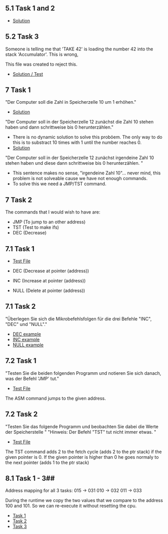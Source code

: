 ## 5.1 Task 1 and 2 ##

- [Solution](chapter_5_1_task_1.asm)

## 5.2 Task 3 ##

Someone is telling me that 'TAKE 42' is loading the number 42 into the stack 'Accumulator'.
This is wrong, 

This file was created to reject this.
- [Solution / Test](chapter_5_2_task_3.asm)

## 7 Task 1 ##

"Der Computer soll die Zahl in Speicherzelle 10 um 1 erhöhen."
- [Solution](chapter_7_1_task_1.asm)

"Der Computer soll in der Speicherzelle 12 zunächst die Zahl 10 stehen haben und dann schrittweise bis 0 herunterzählen."
- There is no dynamic solution to solve this proböem. The only way to do this is to substract 10 times with 1 until the number reaches 0.
- [Solution](chapter_7_1_task_1_sub.asm)

"Der Computer soll in der Speicherzelle 12 zunächst irgendeine Zahl 10 stehen haben und diese dann schrittweise bis 0 herunterzählen. "
- This sentence makes no sense, "irgendeine Zahl 10"... never mind, this problem is not solveable cause we have not enough commands.
- To solve this we need a JMP/TST command.

## 7 Task 2 ##

The commands that I would wish to have are:
- JMP (To jump to an other address)
- TST (Test to make ifs)
- DEC (Decrease)

## 7.1 Task 1 ##

- [Test File](chapter_7_1_task_1.asm)

- DEC (Decrease at pointer (address))
- INC (Increase at pointer (address))
- NULL (Delete at pointer (address))

## 7.1 Task 2 ##

"Überlegen Sie sich die Mikrobefehlsfolgen für die drei Befehle "INC", "DEC" und "NULL"."

- [DEC example](chapter_7_1_task_2_dec.asm)
- [INC example](chapter_7_1_task_2_inc.asm)
- [NULL example](chapter_7_1_task_2_null.asm)


## 7.2 Task 1 ##

"Testen Sie die beiden folgenden Programm und notieren Sie sich danach, was der Befehl 'JMP' tut." 

- [Test File](chapter_7_2_task_1.asm)

The ASM command jumps to the given address.

## 7.2 Task 2 ##

"Testen Sie das folgende Programm und beobachten Sie dabei die Werte der Speicherstelle "
"Hinweis: Der Befehl "TST" tut nicht immer etwas. "

- [Test File](chapter_7_2_task_2.asm)

The TST command adds 2 to the fetch cycle (adds 2 to the ptr stack) if the given pointer is 0.
If the given pointer is higher than 0 he goes normaly to the next pointer (adds 1 to the ptr stack)

## 8.1 Task 1 - 3##

Address mapping for all 3 tasks:
015 -> 031
010 -> 032
011 -> 033

During the runtime we copy the two values that we compare to the address 100 and 101.
So we can re-execute it without resetting the cpu. 

- [Task 1](chapter_8_1_task_1.asm)
- [Task 2](chapter_8_1_task_2.asm)
- [Task 3](chapter_8_1_task_3.asm)

